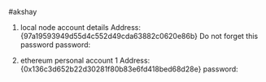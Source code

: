#akshay
1. local node account details
Address: {97a19593949d55d4c552d49cda63882c0620e86b}
Do not forget this password
password:

2. ethereum personal account 1
Address: {0x136c3d652b22d30281f80b83e6fd418bed68d28e}
password:
